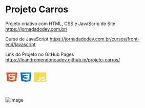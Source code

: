 # Projeto Carros

Projeto criativo com HTML, CSS e JavaScrip do Site
https://jornadadodev.com.br/

Curso de JavaScript
https://jornadadodev.com.br/cursos/front-end/javascript

Link do Projeto no GitHub Pages</br>
https://leandromendoncadev.github.io/projeto-carros/

<div style="display: inline_block"><br>
  <img align="center" alt="HTML" height="30" width="40" src="https://raw.githubusercontent.com/devicons/devicon/master/icons/html5/html5-original.svg">
  <img align="center" alt="CSS" height="30" width="40" src="https://raw.githubusercontent.com/devicons/devicon/master/icons/css3/css3-original.svg">
  <img align="center" alt="Js" height="30" width="40" src="https://raw.githubusercontent.com/devicons/devicon/master/icons/javascript/javascript-plain.svg">
</div>


</br></br>
![image](https://github.com/user-attachments/assets/a7687baf-db63-4868-ad40-5371c4ae390b)

